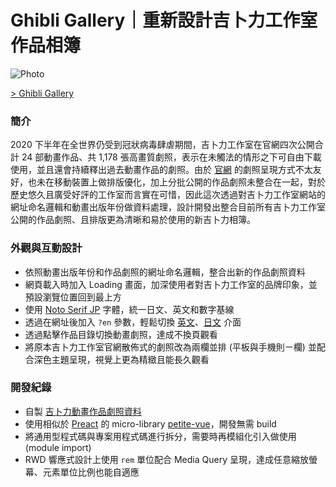 # Ghibli Gallery｜重新設計吉卜力工作室作品相簿

![Photo](https://cdn.dribbble.com/users/3800131/screenshots/15181266/media/911d9783455dc45f4014b30eb15725e3.png)

[> Ghibli Gallery](https://ghibli-gallery.netlify.app/)

### 簡介
2020 下半年在全世界仍受到冠狀病毒肆虐期間，吉卜力工作室在官網四次公開合計 24 部動畫作品、共 1,178 張高畫質劇照，表示在未觸法的情形之下可自由下載使用，並且還會持續釋出過去動畫作品的劇照。由於 [官網](https://www.ghibli.jp/info/013409/) 的劇照呈現方式不太友好，也未在移動裝置上做排版優化，加上分批公開的作品劇照未整合在一起，對於歷史悠久且廣受好評的工作室而言實在可惜，因此這次透過對吉卜力工作室網站的網址命名邏輯和動畫出版年份做資料處理，設計開發出整合目前所有吉卜力工作室公開的作品劇照、且排版更為清晰和易於使用的新吉卜力相簿。

### 外觀與互動設計
- 依照動畫出版年份和作品劇照的網址命名邏輯，整合出新的作品劇照資料
- 網頁載入時加入 Loading 畫面，加深使用者對吉卜力工作室的品牌印象，並預設瀏覽位置回到最上方
- 使用 [Noto Serif JP](https://fonts.google.com/specimen/Noto+Serif+JP) 字體，統一日文、英文和數字基線
- 透過在網址後加入 `?en` 參數，輕鬆切換 [英文](https://ghibli-gallery.netlify.app/?en)、[日文](https://ghibli-gallery.netlify.app/) 介面
- 透過點擊作品目錄切換動畫劇照，達成不換頁觀看
- 將原本吉卜力工作室官網散佈式的劇照改為兩欄並排 (平板與手機則ㄧ欄) 並配合深色主題呈現，視覺上更為精緻且能長久觀看

### 開發紀錄
- 自製 [吉卜力動畫作品劇照資料](https://github.com/rayc2045/ghibli-gallery/blob/main/data/works.js)
- 使用相似於 [Preact](https://preactjs.com/) 的 micro-library [petite-vue](https://github.com/vuejs/petite-vue)，開發無需 build
- 將通用型程式碼與專案用程式碼進行拆分，需要時再模組化引入做使用 (module import)
- RWD 響應式設計上使用 `rem` 單位配合 Media Query 呈現，達成任意縮放螢幕、元素單位比例也能自適應